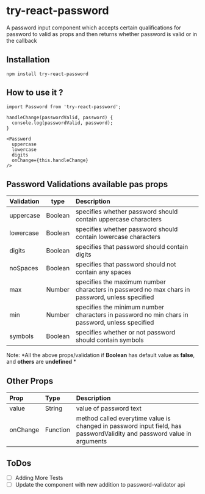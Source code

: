 # try-react-password
A password input component which accepts certain qualifications for password to valid as props and then returns whether password is valid or in the callback

## Installation

```
npm install try-react-password
```

## How to use it ?

```
import Password from 'try-react-password';

handleChange(passwordValid, password) {
  console.log(passwordValid, password);
}

<Password
  uppercase
  lowercase
  digits
  onChange={this.handleChange}
/>
```
## Password Validations available pas props

| Validation | type | Description |
| :--- | :---: | :--- |
| uppercase | Boolean | specifies whether password should contain uppercase characters |
| lowercase | Boolean |specifies whether password should contain lowercase characters |
| digits | Boolean | specifies that password should contain digits |
| noSpaces | Boolean |specifies that password should not contain any spaces |
| max | Number | specifies the maximum number characters in password no max chars in password, unless specified |
| min | Number | specifies the minimum number characters in password no min chars in password, unless specified |
| symbols | Boolean | specifies whether or not password should contain symbols |

Note: *All the above props/validation if **Boolean** has default value as **false**, and **others** are **undefined** *
## Other Props

| Prop | Type | Description |
| :--- | :--- | :--- |
| value | String | value of password text |
| onChange | Function | method called everytime value is changed in password input field, has passwordValidity and password value in arguments |


## ToDos
- [ ] Adding More Tests
- [ ] Update the component with new addition to password-validator api
